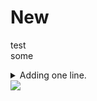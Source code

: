 # New

test  
some
<details>
<summary>
Adding one line.
</summary>
A veeeeeeeeerrrrrrrrrrrrryyyyyyyyyyyyyy loOOOOOOOOOOOOOOOOOOOooooooooooooonnnnnnnnnnnnnnnnngggggggggggggggggggg line.
<img src="https://render.githubusercontent.com/render/math?math=\bgcolor{black}\color{white}e^{i \pi} = -1">
<img src="https://render.githubusercontent.com/render/math?math=\bgcolor{black}\color{white}\text{some}">
</details>

<img src="https://render.githubusercontent.com/render/math?math=\bgcolor{black}\color{white}\boxed{\begin{split}x^2\end{split}}">
